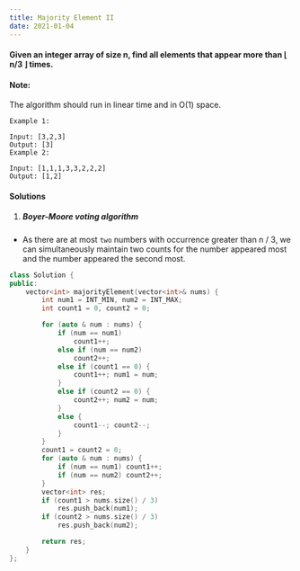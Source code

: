 ```yaml
---
title: Majority Element II
date: 2021-01-04
---
```

#### Given an integer array of size n, find all elements that appear more than ⌊ n/3 ⌋ times.

#### Note: 
The algorithm should run in linear time and in O(1) space.

```
Example 1:

Input: [3,2,3]
Output: [3]
Example 2:

Input: [1,1,1,3,3,2,2,2]
Output: [1,2]
```

#### Solutions

1. ##### Boyer-Moore voting algorithm

- As there are at most `two` numbers with occurrence greater than n / 3, we can simultaneously maintain two counts for the number appeared most and the number appeared the second most.

```cpp
class Solution {
public:
    vector<int> majorityElement(vector<int>& nums) {
        int num1 = INT_MIN, num2 = INT_MAX;
        int count1 = 0, count2 = 0;

        for (auto & num : nums) {
            if (num == num1)
                count1++;
            else if (num == num2)
                count2++;
            else if (count1 == 0) {
                count1++; num1 = num;
            }
            else if (count2 == 0) {
                count2++; num2 = num;
            }
            else {
                count1--; count2--;
            }
        }
        count1 = count2 = 0;
        for (auto & num : nums) {
            if (num == num1) count1++;
            if (num == num2) count2++;
        }
        vector<int> res;
        if (count1 > nums.size() / 3)
            res.push_back(num1);
        if (count2 > nums.size() / 3)
            res.push_back(num2);

        return res;
    }
};
```
